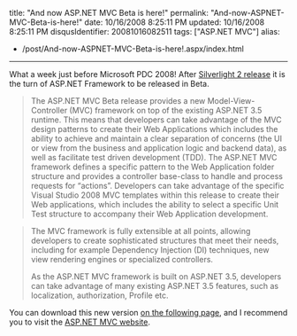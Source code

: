 title: "And now ASP.NET MVC Beta is here!"
permalink: "And-now-ASPNET-MVC-Beta-is-here!"
date: 10/16/2008 8:25:11 PM
updated: 10/16/2008 8:25:11 PM
disqusIdentifier: 20081016082511
tags: ["ASP.NET MVC"]
alias:
 - /post/And-now-ASPNET-MVC-Beta-is-here!.aspx/index.html
---
What a week just before Microsoft PDC 2008! After [Silverlight 2 release](http://weblogs.asp.net/lkempe/archive/2008/10/14/silverlight-2-is-really-released-now.aspx) it is the turn of ASP.NET Framework to be released in Beta.

> The ASP.NET MVC Beta release provides a new Model-View-Controller (MVC) framework on top of the existing ASP.NET 3.5 runtime. This means that developers can take advantage of the MVC design patterns to create their Web Applications which includes the ability to achieve and maintain a clear separation of concerns (the UI or view from the business and application logic and backend data), as well as facilitate test driven development (TDD). The ASP.NET MVC framework defines a specific pattern to the Web Application folder structure and provides a controller base-class to handle and process requests for “actions”. Developers can take advantage of the specific Visual Studio 2008 MVC templates within this release to create their Web applications, which includes the ability to select a specific Unit Test structure to accompany their Web Application development.
<!-- more -->
> 
> The MVC framework is fully extensible at all points, allowing developers to create sophisticated structures that meet their needs, including for example Dependency Injection (DI) techniques, new view rendering engines or specialized controllers.
> 
> As the ASP.NET MVC framework is built on ASP.NET 3.5, developers can take advantage of many existing ASP.NET 3.5 features, such as localization, authorization, Profile etc.

You can download this new version [on the following page](http://www.microsoft.com/downloads/details.aspx?familyid=a24d1e00-cd35-4f66-baa0-2362bdde0766&displaylang=en&tm), and I recommend you to visit the [ASP.NET MVC website](http://www.asp.net/mvc/).
